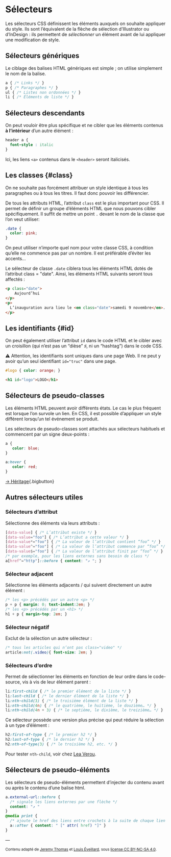 # Sélecteurs

Les sélecteurs CSS définissent les éléments auxquels on souhaite appliquer du style. Ils sont l’équivalent de la flèche de sélection d’Illustrator ou d’InDesign : ils permettent de *sélectionner* un élément avant de lui appliquer une modification de style.

## Sélecteurs génériques

Le ciblage des balises HTML génériques est simple ; on utilise simplement le nom de la balise.
```css
a { /* Links */ }
p { /* Paragraphes */ }
ul { /* Listes non ordonnées */ }
li { /* Éléments de liste */ }
```

## Sélecteurs descendants

On peut vouloir être plus spécifique et ne cibler que les éléments contenus **à l’intérieur** d’un autre élément :

```css
header a {
  font-style : italic
}
```

Ici, les liens `<a>` contenus dans le `<header>` seront italicisés.

## Les classes {#class}

On ne souhaite pas forcément attribuer un style identique à tous les paragraphes ou à tous les titres. Il faut donc pouvoir les différencier.

De tous les attributs HTML, l’attribut `class` est le plus important pour CSS. Il permet de définir un groupe d’éléments HTML que nous pouvons cibler spécifiquement. Il suffit de mettre un point `.` devant le nom de la classe que l’on veut utiliser:

```css
.date {
  color: pink;
}
```

On peut utiliser n’importe quel nom pour votre classe CSS, à condition qu’elle ne commence pas par un nombre. Il est préférable d’éviter les accents…

Le sélecteur de classe `.date` ciblera tous les éléments HTML dotés de l’attribut class = "date". Ainsi, les éléments HTML suivants seront tous affectés :

```html
<p class="date">
    Aujourd’hui
</p>
<p>
  L’inauguration aura lieu le <em class="date">samedi 9 novembre</em>.
</p>
```

## Les identifiants {#id}

On peut également utiliser l’attribut `id` dans le code HTML et le cibler avec un croisillon (qui n’est pas un “dièse” ♯, ni un “hashtag”) dans le code CSS.

⚠️ Attention, les identifiants sont uniques dans une page Web. Il ne peut y avoir qu’un seul identifiant `id="truc"` dans une page.
```css
#logo { color: orange; }
```
```html
<h1 id="logo">LOGO</h1>
```

## Sélecteurs de pseudo-classes

Les éléments HTML peuvent avoir différents états. Le cas le plus fréquent est lorsque l’on survole un lien. En CSS, il est possible d’appliquer un style différent lorsqu’un tel événement se produit.

Les sélecteurs de pseudo-classes sont attachés aux sélecteurs habituels et commencent par un signe deux-points :
```css
a {
   color: blue;
}

a:hover {
   color: red;
}
```



[→ Héritage](../inheritance/){.bigbutton}

## Autres sélecteurs utiles

### Sélecteurs d’attribut

Sélectionne des éléments via leurs attributs :

```css
[data-value] { /* L’attribut existe */ }
[data-value="foo"] { /* L’attribut a cette valeur */ }
[data-value*="foo"] { /* La valeur de l’attribut contient “foo” */ }
[data-value^="foo"] { /* La valeur de l’attribut commence par “foo” */ }
[data-value$="foo"] { /* La valeur de l’attribut finit par “foo” */ }
/* par exemple, pour les liens externes sans besoin de class */
a[href^="http"]::before { content: "↗ "; }
```

### Sélecteur adjacent

Sélectionne les éléments adjacents / qui suivent directement un autre élément :

```css
/* les <p> précédés par un autre <p> */
p + p { margin: 0; text-indent:2em; }
/* les <p> précédés par un <h1> */
h1 + p { margin-top: 2em; }
```
### Sélecteur négatif

Exclut de la sélection un autre sélecteur :

```css
/* tous les articles qui n’ont pas class="video" */
article:not(.video){ font-size: 2em; }
```

### Sélecteurs d’ordre

Permet de sélectionner les éléments en fonction de leur ordre dans le code-source, vis à vis de leur élément parent :

```css
li:first-child { /* le premier élément de la liste */ }
li:last-child { /* le dernier élément de la liste */ }
li:nth-child(3) { /* le troisième élément de la liste */ }
li:nth-child(4n) { /* le quatrième, le huitième, le douzième… */ }
li:nth-child(4n + 3) { /* le septième, le dixième, le treizième… */ }
```

Ce sélecteur possède une version plus précise qui peut réduire la sélection à un type d’élément :

```css
h2:first-of-type { /* le premier h2 */ }
h2:last-of-type { /* le dernier h2 */ }
h2:nth-of-type(3) { /* le troisième h2, etc. */ }
```

Pour tester `nth-child`, voir chez [Lea Verou](http://lea.verou.me/demos/nth.html).

## Sélecteurs de pseudo-éléments

Les sélecteurs de pseudo-éléments permettent d’injecter du contenu avant ou après le contenu d’une balise html.

```css
a.external-url::before {
  /* signale les liens externes par une flèche */
  content: "↗ "
}
@media print {
  /* ajoute le href des liens entre crochets à la suite de chaque lien dans le contexte print */
  a::after { content: " [" attr( href) "]" }
}

```

—

<small>Contenu adapté de [Jeremy Thomas](https://marksheet.io) et [Louis Éveillard](http://pca.louiseveillard.com/),  sous [license CC BY-NC-SA 4.0](https://creativecommons.org/licenses/by-nc-sa/4.0/). </small>
